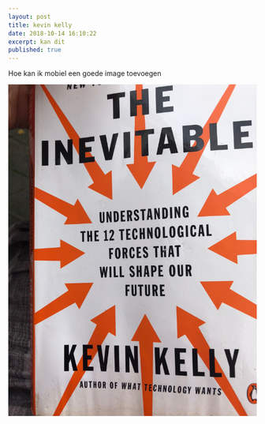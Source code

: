 ```yaml
---
layout: post
title: kevin kelly
date: 2018-10-14 16:10:22
excerpt: kan dit
published: true
---
```

Hoe kan ik mobiel een goede image toevoegen

![boek][1] 

[1]: /images/kevinkelly.jpg